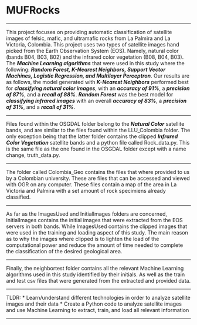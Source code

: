 # MUFRocks
---
<p> This project focuses on providing automatic classification of satellite images of felsic, mafic, and ultramafic rocks from La Palmira and La Victoria, Colombia. This project uses two types of satellite images hand picked from the Earth Observation System (EOS). Namely, natural color (bands B04, B03, B02) and the infrared color vegetation (B08, B04, B03). The <b><i>Machine Learning algorithms</i></b> that were used in this study where the following: <b><i>Random Forest, K-Nearest Neighbors, Support Vector Machines, Logistic Regression, and Multilayer Perceptron</i></b>. Our results are as follows, the model generated with <b><i>K-Nearest Neighbors</i></b> performed best for <b><i>classifying natural color images</i></b>, with an <b><i>accuracy of 91%</i></b>, a <b><i>precision of 87%</i></b>, and a <b><i>recall of 88%</i></b>. <b><i>Random Forest</i></b> was the best model for <b><i>classifying infrared images</i></b> with an overall <b><i>accuracy of 83%</i></b>, a <b><i>precision of 31%</i></b>, and a <b><i>recall of 31%</i></b>. </p>
<hr>
<p> Files found within the OSGDAL folder belong to the <b><i>Natural Color</i></b> satellite bands, and are similar to the files found within the LLU_Colombia folder. The only exception being that the latter folder contains the clipped <b><i>Infrared Color Vegetation</i></b> satellite bands and a python file called Rock_data.py. This is the same file as the one found in the OSGDAL folder except with a name change, truth_data.py. </p>
<hr>
<p> The folder called Colombia_Geo contains the files that where provided to us by a Colombian university. These are files that can be accessed and viewed with OGR on any computer. These files contain a map of the area in La Victoria and Palmira with a set amount of rock specimiens already classified. </p>
<hr>
<p> As far as the ImagesUsed and InitialImages folders are concerned, InitialImages contains the initial images that were extracted from the EOS servers in both bands. While ImagesUsed contains the clipped images that were used in the training and loading aspect of this study. The main reason as to why the images where clipped is to lighten the load of the computational power and reduce the amount of time needed to complete the classification of the desired geological area. </p>
<hr>
<p> Finally, the neighbortest folder contains all the relevant Machine Learning algorithms used in this study identified by their initials. As well as the train and test csv files that were generated from the extracted and provided data. </p>
<hr>
<p> TLDR: 
* Learn/understand different technologies in order to analyze satellite images and their data
* Create a Python code to analyze satellite images and use Machine Learning to extract, train, and load all relevant information </p>
<hr>
